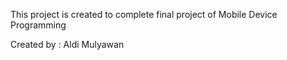 This project is created to complete final project of Mobile Device Programming

Created by : 
Aldi Mulyawan 

